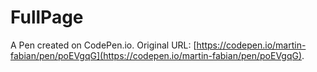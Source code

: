 # FullPage

A Pen created on CodePen.io. Original URL: [https://codepen.io/martin-fabian/pen/poEVgqG](https://codepen.io/martin-fabian/pen/poEVgqG).


